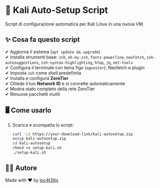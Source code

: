 # 🔧 Kali Auto-Setup Script

Script di configurazione automatica per Kali Linux in una nuova VM.

## ✨ Cosa fa questo script

✔ Aggiorna il sistema (`apt update && upgrade`)  
✔ Installa strumenti base: `zsh`, `oh-my-zsh`, `fonts-powerline`, `neofetch`, `zsh-autosuggestions`, `zsh-syntax-highlighting`, `htop`, `jq`, `net-tools`  
✔ Configura il terminale con tema figo (`agnoster`), Neofetch e plugin  
✔ Imposta `zsh` come shell predefinita  
✔ Installa e configura **ZeroTier**  
✔ Chiede il tuo **Network ID** e si connette automaticamente  
✔ Mostra stato completo della rete ZeroTier  
✔ Rimuove pacchetti inutili

## 🖥️ Come usarlo

1. Scarica e scompatta lo script:
   ```bash
   curl -LO https://your-download-link/kali-autosetup.zip
   unzip kali-autosetup.zip
   cd kali-autosetup
   chmod +x setup-kali.sh
   ./setup-kali.sh
   ```

## 🧑‍💻 Autore

Made with ❤️ by [loc4t3llix](https://github.com/loc4t3llix)
